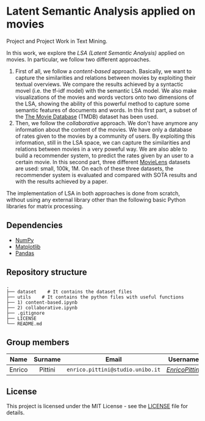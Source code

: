# Latent Semantic Analysis applied on movies

Project and Project Work in Text Mining.

In this work, we explore the *LSA (Latent Semantic Analysis)* applied on movies. In particular, we follow two different approaches.
1. First of all, we follow a *content-based* approach. Basically, we want to capture the similarities and relations between movies by exploiting their textual overviews. We compare the results achieved by a syntactic movel (i.e. the tf-idf model) with the semantic LSA model. We also make visualizations of the movies and words vectors onto two dimensions of the LSA, showing the ability of this powerful method to capture some semantic features of documents and words. In this first part, a subset of the [The Movie Database](https://www.themoviedb.org/) (TMDB) dataset has been used.
2. Then, we follow the *collaborative* approach. We don't have anymore any information about the content of the movies. We have only a database of rates given to the movies by a community of users. By exploiting this information, still in the LSA space, we can capture the similarities and relations between movies in a very poweful way. We are also able to build a recommender system, to predict the rates given by an user to a certain movie. In this second part, three different [MovieLens](https://grouplens.org/datasets/movielens/) datasets are used: small, 100k, 1M. On each of these three datasets, the recommender system is evaluated and compared with SOTA results and with the results achieved by a paper.

The implementation of LSA in both approaches is done from scratch, without using any external library other than the following basic Python libraries for matrix processing.

## Dependencies
- [NumPy](https://pypi.org/project/numpy/)
- [Matplotlib](https://pypi.org/project/matplotlib/)
- [Pandas](https://pypi.org/project/pandas/)

## Repository structure

    .
    ├── dataset    # It contains the dataset files                        
    ├── utils    # It contains the python files with useful functions
    ├── 1) content-based.ipynb   
    ├── 2) collaborative.ipynb 
    ├── .gitignore
    ├── LICENSE
    └── README.md

## Group members

|  Name           |  Surname  |     Email                           |    Username                                             |
| :-------------: | :-------: | :---------------------------------: | :-----------------------------------------------------: |
| Enrico          | Pittini   | `enrico.pittini@studio.unibo.it`    | [_EnricoPittini_](https://github.com/EnricoPittini)     |

## License

This project is licensed under the MIT License - see the [LICENSE](LICENSE) file for details.
